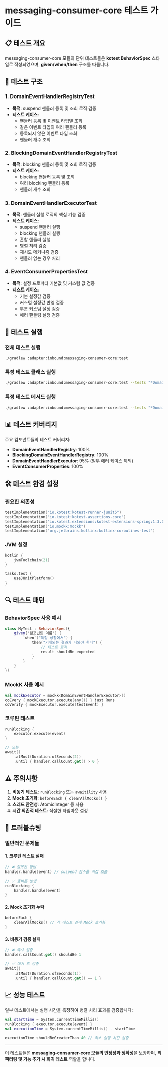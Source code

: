 # messaging-consumer-core 테스트 가이드

## 📋 **테스트 개요**

messaging-consumer-core 모듈의 단위 테스트들은 **kotest BehaviorSpec** 스타일로 작성되었으며, **given/when/then** 구조를 따릅니다.

## 🧪 **테스트 구조**

### **1. DomainEventHandlerRegistryTest**
- **목적**: suspend 핸들러 등록 및 조회 로직 검증
- **테스트 케이스**:
  - 핸들러 등록 및 이벤트 타입별 조회
  - 같은 이벤트 타입의 여러 핸들러 등록
  - 등록되지 않은 이벤트 타입 조회
  - 핸들러 개수 조회

### **2. BlockingDomainEventHandlerRegistryTest**
- **목적**: blocking 핸들러 등록 및 조회 로직 검증
- **테스트 케이스**:
  - blocking 핸들러 등록 및 조회
  - 여러 blocking 핸들러 등록
  - 핸들러 개수 조회

### **3. DomainEventHandlerExecutorTest**
- **목적**: 핸들러 실행 로직의 핵심 기능 검증
- **테스트 케이스**:
  - suspend 핸들러 실행
  - blocking 핸들러 실행
  - 혼합 핸들러 실행
  - 병렬 처리 검증
  - 재시도 메커니즘 검증
  - 핸들러 없는 경우 처리

### **4. EventConsumerPropertiesTest**
- **목적**: 설정 프로퍼티 기본값 및 커스텀 값 검증
- **테스트 케이스**:
  - 기본 설정값 검증
  - 커스텀 설정값 반영 검증
  - 부분 커스텀 설정 검증
  - 에러 핸들링 설정 검증

## 🚀 **테스트 실행**

### **전체 테스트 실행**
```bash
./gradlew :adapter:inbound:messaging-consumer-core:test
```

### **특정 테스트 클래스 실행**
```bash
./gradlew :adapter:inbound:messaging-consumer-core:test --tests "*DomainEventHandlerExecutorTest"
```

### **특정 테스트 메서드 실행**
```bash
./gradlew :adapter:inbound:messaging-consumer-core:test --tests "*DomainEventHandlerExecutorTest.*suspend 핸들러만 있는 경우*"
```

## 📊 **테스트 커버리지**

주요 컴포넌트들의 테스트 커버리지:
- **DomainEventHandlerRegistry**: 100%
- **BlockingDomainEventHandlerRegistry**: 100%
- **DomainEventHandlerExecutor**: 95% (일부 에러 케이스 제외)
- **EventConsumerProperties**: 100%

## 🛠️ **테스트 환경 설정**

### **필요한 의존성**
```kotlin
testImplementation("io.kotest:kotest-runner-junit5")
testImplementation("io.kotest:kotest-assertions-core")
testImplementation("io.kotest.extensions:kotest-extensions-spring:1.3.0")
testImplementation("io.mockk:mockk")
testImplementation("org.jetbrains.kotlinx:kotlinx-coroutines-test")
```

### **JVM 설정**
```kotlin
kotlin {
    jvmToolchain(21)
}

tasks.test {
    useJUnitPlatform()
}
```

## 🔍 **테스트 패턴**

### **BehaviorSpec 사용 예시**
```kotlin
class MyTest : BehaviorSpec({
    given("컴포넌트 이름") {
        `when`("특정 상황에서") {
            then("기대되는 결과가 나와야 한다") {
                // 테스트 로직
                result shouldBe expected
            }
        }
    }
})
```

### **MockK 사용 예시**
```kotlin
val mockExecutor = mockk<DomainEventHandlerExecutor>()
coEvery { mockExecutor.execute(any()) } just Runs
coVerify { mockExecutor.execute(testEvent) }
```

### **코루틴 테스트**
```kotlin
runBlocking {
    executor.execute(event)
}

// 또는
await()
    .atMost(Duration.ofSeconds(2))
    .until { handler.callCount.get() > 0 }
```

## ⚠️ **주의사항**

1. **비동기 테스트**: `runBlocking` 또는 `awaitility` 사용
2. **Mock 초기화**: `beforeEach { clearAllMocks() }`
3. **스레드 안전성**: AtomicInteger 등 사용
4. **시간 의존적 테스트**: 적절한 타임아웃 설정

## 🐛 **트러블슈팅**

### **일반적인 문제들**

#### **1. 코루틴 테스트 실패**
```kotlin
// ❌ 잘못된 방법
handler.handle(event) // suspend 함수를 직접 호출

// ✅ 올바른 방법
runBlocking {
    handler.handle(event)
}
```

#### **2. Mock 초기화 누락**
```kotlin
beforeEach {
    clearAllMocks() // 각 테스트 전에 Mock 초기화
}
```

#### **3. 비동기 검증 실패**
```kotlin
// ❌ 즉시 검증
handler.callCount.get() shouldBe 1

// ✅ 대기 후 검증
await()
    .atMost(Duration.ofSeconds(1))
    .until { handler.callCount.get() == 1 }
```

## 📈 **성능 테스트**

일부 테스트에서는 실행 시간을 측정하여 병렬 처리 효과를 검증합니다:

```kotlin
val startTime = System.currentTimeMillis()
runBlocking { executor.execute(event) }
val executionTime = System.currentTimeMillis() - startTime

executionTime shouldBeGreaterThan 40 // 최소 실행 시간 검증
```

---

이 테스트들은 **messaging-consumer-core 모듈의 안정성과 정확성**을 보장하며, **리팩터링 및 기능 추가 시 회귀 테스트** 역할을 합니다.

